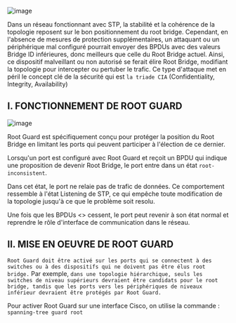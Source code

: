 ![image](https://github.com/user-attachments/assets/5400b7d5-8f18-4334-969b-6226e88caa8a)

Dans un réseau fonctionnant avec STP, la stabilité et la cohérence de la topologie reposent sur le bon positionnement du root bridge. Cependant, en l'absence de mesures de protection supplémentaires, un attaquant ou un périphérique mal configuré pourrait envoyer des BPDUs avec des valeurs Bridge ID inférieures, donc meilleurs que celle du Root Bridge actuel. Ainsi, ce dispositif malveillant ou non autorisé se ferait élire Root Bridge, modifiant la topologie pour intercepter ou pertuber le trafic. Ce type d'attaque met en péril le concept clé de la sécurité qui est `la triade CIA` (Confidentiality, Integrity, Availability)

## I. FONCTIONNEMENT DE ROOT GUARD

![image](https://github.com/user-attachments/assets/50a137a2-b270-4712-b4b7-25823fe5c84f)

Root Guard est spécifiquement conçu pour protéger la position du Root Bridge en limitant les ports qui peuvent participer à l'élection de ce dernier.

Lorsqu'un port est configuré avec Root Guard et reçoit un BPDU qui indique une proposition de devenir Root Bridge, le port entre dans un état `root-inconsistent`.

Dans cet état, le port ne relaie pas de trafic de données. Ce comportement ressemble à l'état Listening de STP, ce qui empêche toute modification de la topologie jusqu'à ce que le problème soit resolu.

Une fois que les BPDUs <<Offensants>> cessent, le port peut revenir à son état normal et reprendre le rôle d'interface de communication dans le réseau.


## II. MISE EN OEUVRE DE ROOT GUARD

`Root Guard doit être activé sur les ports qui se connectent à des switches ou à des dispositifs qui ne doivent pas être élus root bridge.` Par exemple, `dans une topologie hiérarchique, seuls les switches de niveau supérieurs devraient être candidats pour le root bridge, tandis que les ports vers les périphériques de niveaux inférieur devraient être protégés par Root Guard.`

Pour activer Root Guard sur une interface Cisco, on utilise la commande : `spanning-tree guard root` 


